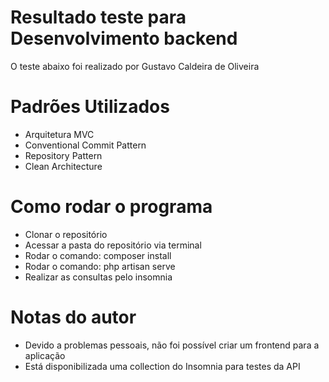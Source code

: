 # Resultado teste para Desenvolvimento backend 
O teste abaixo foi realizado por Gustavo Caldeira de Oliveira

# Padrões Utilizados
 - Arquitetura MVC
 - Conventional Commit Pattern
 - Repository Pattern
 - Clean Architecture

# Como rodar o programa
 - Clonar o repositório
 - Acessar a pasta do repositório via terminal
 - Rodar o comando: composer install
 - Rodar o comando: php artisan serve
 - Realizar as consultas pelo insomnia

# Notas do autor
 - Devido a problemas pessoais, não foi possível criar um frontend para a aplicação
 - Está disponibilizada uma collection do Insomnia para testes da API